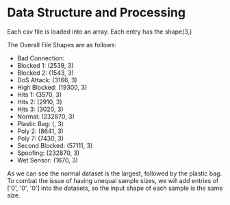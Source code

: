 # Data Structure and Processing

Each csv file is loaded into an array. Each entry has the shape(3,)

The Overall File Shapes are as follows:
* Bad Connection:
* Blocked 1: (2539, 3)
* Blocked 2: (1543, 3)
* DoS Attack: (3166, 3)
* High Blocked: (19300, 3)
* Hits 1: (3570, 3)
* Hits 2: (2910, 3)
* Hits 3: (3020, 3)
* Normal: (232870, 3)
* Plastic Bag: (, 3)
* Poly 2: (8641, 3)
* Poly 7: (7430, 3)
* Second Blocked: (57111, 3)
* Spoofing: (232870, 3)
* Wet Sensor: (1670, 3)

As we can see the normal dataset is the largest, followed by the plastic bag.
To combat the issue of having unequal sample sizes, we will add entries of 
['0', '0', '0'] 
into the datasets, so the input shape of each sample is the same size.

